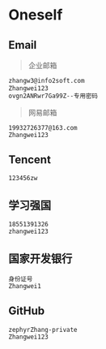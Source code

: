 # Oneself

## Email

> 企业邮箱

````Email
zhangw3@info2soft.com
Zhangwei123
ovgn2ANRwr7Ga99Z--专用密码	
````

> 网易邮箱

````
19932726377@163.com
Zhangwei123
````

## Tencent

````
123456zw
````

## 学习强国

````
18551391326
zhangwei123
````

## 国家开发银行

````
身份证号
Zhangwei1
````

## GitHub

```` 
zephyrZhang-private
Zhangwei123
````

